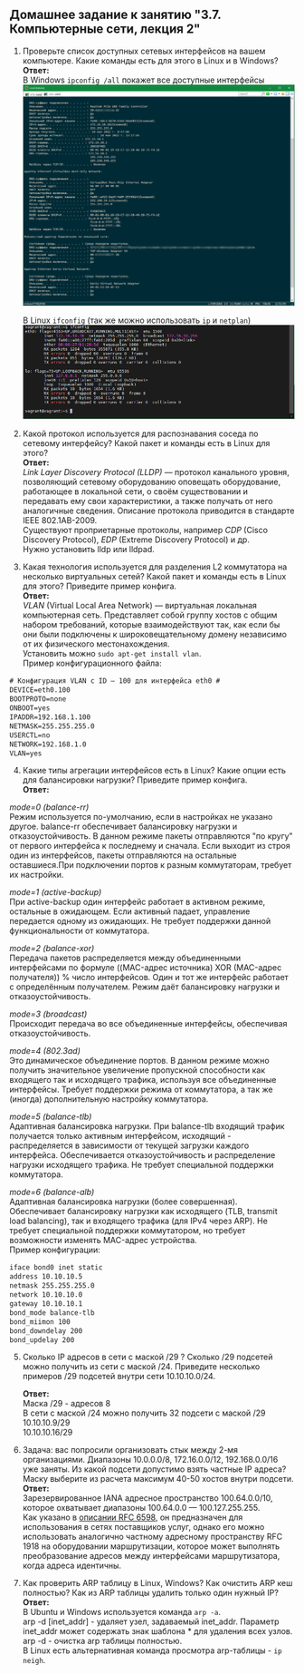 ## Домашнее задание к занятию "3.7. Компьютерные сети, лекция 2"  

1. Проверьте список доступных сетевых интерфейсов на вашем компьютере. Какие команды есть для этого в Linux и в Windows?  
**Ответ:**  
 В Windows `ipconfig /all` покажет все доступные интерфейсы  
![1.ip](screenshots/1.ipconfig.png)  

   В Linux `ifconfig` (так же можно использовать `ip` и `netplan`)  
![1.if](screenshots/1.ifconfig.png)  

2. Какой протокол используется для распознавания соседа по сетевому интерфейсу? Какой пакет и команды есть в Linux для этого?  
**Ответ:**  
*Link Layer Discovery Protocol (LLDP)* — протокол канального уровня, позволяющий сетевому оборудованию оповещать оборудование, работающее в локальной сети, о своём существовании и передавать ему свои характеристики, а также получать от него аналогичные сведения. Описание протокола приводится в стандарте IEEE 802.1AB-2009.  
Существуют проприетарные протоколы, например *CDP* (Cisco Discovery Protocol), *EDP* (Extreme Discovery Protocol) и др.  
Нужно установить lldp или lldpad.  

3. Какая технология используется для разделения L2 коммутатора на несколько виртуальных сетей? Какой пакет и команды есть в Linux для этого? Приведите пример конфига.  
**Ответ:**  
*VLAN* (Virtual Local Area Network) — виртуальная локальная компьютерная сеть. Представляет собой группу хостов с общим набором требований, которые взаимодействуют так, как если бы они были подключены к широковещательному домену независимо от их физического местонахождения.  
Установить можно `sudo apt-get install vlan`.  
Пример конфигурационного файла:  
```
# Конфигурация VLAN с ID – 100 для интерфейса eth0 #
DEVICE=eth0.100
BOOTPROTO=none
ONBOOT=yes
IPADDR=192.168.1.100
NETMASK=255.255.255.0
USERCTL=no
NETWORK=192.168.1.0
VLAN=yes
```  
4. Какие типы агрегации интерфейсов есть в Linux? Какие опции есть для балансировки нагрузки? Приведите пример конфига.  
**Ответ:**  

*mode=0 (balance-rr)*  
Режим используется по-умолчанию, если в настройках не указано другое. balance-rr обеспечивает балансировку нагрузки и отказоустойчивость. В данном режиме пакеты отправляются "по кругу" от первого интерфейса к последнему и сначала. Если выходит из строя один из интерфейсов, пакеты отправляются на остальные оставшиеся.При подключении портов к разным коммутаторам, требует их настройки.  

*mode=1 (active-backup)*  
При active-backup один интерфейс работает в активном режиме, остальные в ожидающем. Если активный падает, управление передается одному из ожидающих. Не требует поддержки данной функциональности от коммутатора.  

*mode=2 (balance-xor)*  
Передача пакетов распределяется между объединенными интерфейсами по формуле ((MAC-адрес источника) XOR (MAC-адрес получателя)) % число интерфейсов. Один и тот же интерфейс работает с определённым получателем. Режим даёт балансировку нагрузки и отказоустойчивость.  

*mode=3 (broadcast)*  
Происходит передача во все объединенные интерфейсы, обеспечивая отказоустойчивость.

*mode=4 (802.3ad)*  
Это динамическое объединение портов. В данном режиме можно получить значительное увеличение пропускной способности как входящего так и исходящего трафика, используя все объединенные интерфейсы. Требует поддержки режима от коммутатора, а так же (иногда) дополнительную настройку коммутатора.  

*mode=5 (balance-tlb)*  
Адаптивная балансировка нагрузки. При balance-tlb входящий трафик получается только активным интерфейсом, исходящий - распределяется в зависимости от текущей загрузки каждого интерфейса. Обеспечивается отказоустойчивость и распределение нагрузки исходящего трафика. Не требует специальной поддержки коммутатора.  

*mode=6 (balance-alb)*  
Адаптивная балансировка нагрузки (более совершенная). Обеспечивает балансировку нагрузки как исходящего (TLB, transmit load balancing), так и входящего трафика (для IPv4 через ARP). Не требует специальной поддержки коммутатором, но требует возможности изменять MAC-адрес устройства.  
Пример конфигурации:  
```
iface bond0 inet static
address 10.10.10.5
netmask 255.255.255.0
network 10.10.10.0
gateway 10.10.10.1
bond_mode balance-tlb
bond_miimon 100
bond_downdelay 200
bond_updelay 200
```  
    
5. Сколько IP адресов в сети с маской /29 ? Сколько /29 подсетей можно получить из сети с маской /24. Приведите несколько примеров /29 подсетей внутри сети 10.10.10.0/24.  

    **Ответ:**  
Маска /29 - адресов 8  
В сети с маской /24 можно получить 32 подсети с маской /29  
10.10.10.9/29  
10.10.10.16/29  
6. Задача: вас попросили организовать стык между 2-мя организациями. Диапазоны 10.0.0.0/8, 172.16.0.0/12, 192.168.0.0/16 уже заняты. Из какой подсети допустимо взять частные IP адреса? Маску выберите из расчета максимум 40-50 хостов внутри подсети.  
**Ответ:**  
Зарезервированное IANA адресное пространство 100.64.0.0/10, которое охватывает диапазоны 100.64.0.0 — 100.127.255.255.  
Как указано в [описании RFC 6598](https://tools.ietf.org/html/rfc6598), он предназначен для использования в сетях поставщиков услуг, однако его можно использовать аналогично частному адресному пространству RFC 1918 на оборудовании маршрутизации, которое может выполнять преобразование адресов между интерфейсами маршрутизатора, когда адреса идентичны.  
7. Как проверить ARP таблицу в Linux, Windows? Как очистить ARP кеш полностью? Как из ARP таблицы удалить только один нужный IP?  
**Ответ:**  
В Ubuntu и Windows используется команда `arp -a`.  
arp -d [inet_addr] - удаляет узел, задаваемый inet_addr. Параметр inet_addr может содержать знак шаблона * для удаления всех узлов.  
arp -d - очистка arp таблицы полностью.  
В Linux есть альтернативная команда просмотра arp-таблицы - `ip neigh`.
